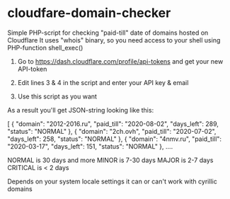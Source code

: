 # cloudfare-domain-checker
Simple PHP-script for checking "paid-till" date of domains hosted on Cloudflare
It uses "whois" binary, so you need access to your shell using PHP-function shell_exec()


1) Go to https://dash.cloudflare.com/profile/api-tokens and get your new API-token

2) Edit lines 3 & 4 in the script and enter your API key & email

3) Use this script as you want


As a result you'll get JSON-string looking like this:

[
    {
        "domain": "2012-2016.ru",
        "paid_till": "2020-08-02",
        "days_left": 289,
        "status": "NORMAL"
    },
    {
        "domain": "2ch.ovh",
        "paid_till": "2020-07-02",
        "days_left": 258,
        "status": "NORMAL"
    },
    {
        "domain": "4nmv.ru",
        "paid_till": "2020-03-17",
        "days_left": 151,
        "status": "NORMAL"
    },
    ....
    
NORMAL is 30 days and more
MINOR is 7-30 days
MAJOR is 2-7 days
CRITICAL is < 2 days

Depends on your system locale settings it can or can't work with cyrillic domains
